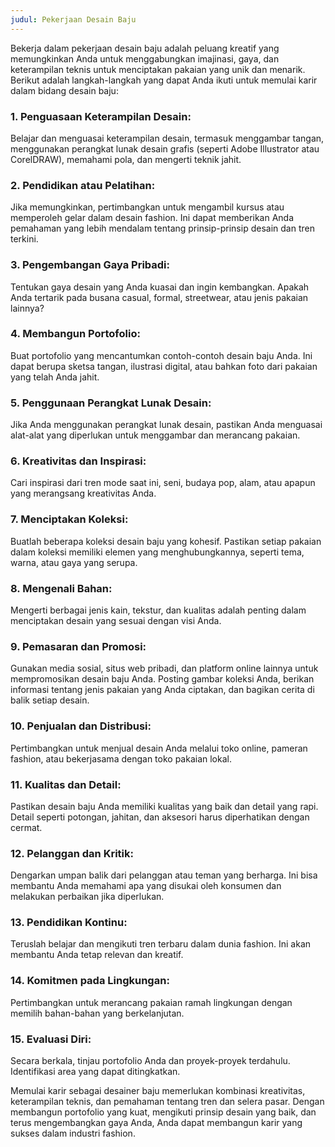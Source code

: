 ```yaml
---
judul: Pekerjaan Desain Baju
---
```


Bekerja dalam pekerjaan desain baju adalah peluang kreatif yang memungkinkan Anda untuk menggabungkan imajinasi, gaya, dan keterampilan teknis untuk menciptakan pakaian yang unik dan menarik. Berikut adalah langkah-langkah yang dapat Anda ikuti untuk memulai karir dalam bidang desain baju:

### 1. **Penguasaan Keterampilan Desain:**

Belajar dan menguasai keterampilan desain, termasuk menggambar tangan, menggunakan perangkat lunak desain grafis (seperti Adobe Illustrator atau CorelDRAW), memahami pola, dan mengerti teknik jahit.

### 2. **Pendidikan atau Pelatihan:**

Jika memungkinkan, pertimbangkan untuk mengambil kursus atau memperoleh gelar dalam desain fashion. Ini dapat memberikan Anda pemahaman yang lebih mendalam tentang prinsip-prinsip desain dan tren terkini.

### 3. **Pengembangan Gaya Pribadi:**

Tentukan gaya desain yang Anda kuasai dan ingin kembangkan. Apakah Anda tertarik pada busana casual, formal, streetwear, atau jenis pakaian lainnya?

### 4. **Membangun Portofolio:**

Buat portofolio yang mencantumkan contoh-contoh desain baju Anda. Ini dapat berupa sketsa tangan, ilustrasi digital, atau bahkan foto dari pakaian yang telah Anda jahit.

### 5. **Penggunaan Perangkat Lunak Desain:**

Jika Anda menggunakan perangkat lunak desain, pastikan Anda menguasai alat-alat yang diperlukan untuk menggambar dan merancang pakaian.

### 6. **Kreativitas dan Inspirasi:**

Cari inspirasi dari tren mode saat ini, seni, budaya pop, alam, atau apapun yang merangsang kreativitas Anda.

### 7. **Menciptakan Koleksi:**

Buatlah beberapa koleksi desain baju yang kohesif. Pastikan setiap pakaian dalam koleksi memiliki elemen yang menghubungkannya, seperti tema, warna, atau gaya yang serupa.

### 8. **Mengenali Bahan:**

Mengerti berbagai jenis kain, tekstur, dan kualitas adalah penting dalam menciptakan desain yang sesuai dengan visi Anda.

### 9. **Pemasaran dan Promosi:**

Gunakan media sosial, situs web pribadi, dan platform online lainnya untuk mempromosikan desain baju Anda. Posting gambar koleksi Anda, berikan informasi tentang jenis pakaian yang Anda ciptakan, dan bagikan cerita di balik setiap desain.

### 10. **Penjualan dan Distribusi:**

Pertimbangkan untuk menjual desain Anda melalui toko online, pameran fashion, atau bekerjasama dengan toko pakaian lokal.

### 11. **Kualitas dan Detail:**

Pastikan desain baju Anda memiliki kualitas yang baik dan detail yang rapi. Detail seperti potongan, jahitan, dan aksesori harus diperhatikan dengan cermat.

### 12. **Pelanggan dan Kritik:**

Dengarkan umpan balik dari pelanggan atau teman yang berharga. Ini bisa membantu Anda memahami apa yang disukai oleh konsumen dan melakukan perbaikan jika diperlukan.

### 13. **Pendidikan Kontinu:**

Teruslah belajar dan mengikuti tren terbaru dalam dunia fashion. Ini akan membantu Anda tetap relevan dan kreatif.

### 14. **Komitmen pada Lingkungan:**

Pertimbangkan untuk merancang pakaian ramah lingkungan dengan memilih bahan-bahan yang berkelanjutan.

### 15. **Evaluasi Diri:**

Secara berkala, tinjau portofolio Anda dan proyek-proyek terdahulu. Identifikasi area yang dapat ditingkatkan.

Memulai karir sebagai desainer baju memerlukan kombinasi kreativitas, keterampilan teknis, dan pemahaman tentang tren dan selera pasar. Dengan membangun portofolio yang kuat, mengikuti prinsip desain yang baik, dan terus mengembangkan gaya Anda, Anda dapat membangun karir yang sukses dalam industri fashion.
